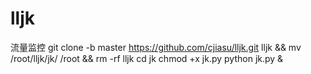 # lljk
流量监控
git clone -b master https://github.com/cjiasu/lljk.git lljk  && mv /root/lljk/jk/ /root && rm -rf lljk
cd jk 
chmod +x jk.py
python jk.py &
